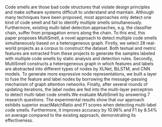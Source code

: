 Code smells are those bad code structures that violate design principles and make software systems difficult to understand and maintain. Although many techniques have been proposed, most approaches only detect one kind of code smell and fail to identify multiple smells simultaneously. Furthermore, existing multi-label detection approaches, e.g. the classifier chain, suffer from propagation errors along the chain. To this end, this paper proposes MultiSmell, a novel approach to detect multiple code smells simultaneously based on a heterogeneous graph. Firstly, we select 28 real-world projects as a corpus to construct the dataset. Both textual and metric features are extracted from these projects to generate the samples labeled with multiple code smells by static analysis and detection rules. Secondly, MultiSmell constructs a heterogeneous graph in which features and labels are abstracted into different types of nodes by XLNet, BiLSTM, and CNN models. To generate more expressive node representations, we built a layer to fuse the feature and label nodes by borrowing the message-passing mechanism of graph attention networks. Finally, after several rounds of updating iterations, the label nodes are fed into the multi-layer perceptron to detect multi-label code smells.We evaluate MultiSmell by answering 7 research questions. The experimental results show that our approach exhibits superior exactMatchRatio and F1 scores when detecting multi-label code smells. Furthermore, it improves accuracy by 10.96% and F1 by 8.54% on average compared to the existing approach, demonstrating its effectiveness.
